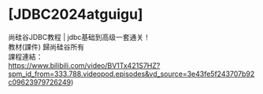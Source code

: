 # [JDBC2024atguigu]
尚硅谷JDBC教程 | jdbc基础到高级一套通关！  
教材(課件) 歸尚硅谷所有  
課程連結：  
https://www.bilibili.com/video/BV1Tx421S7HZ?spm_id_from=333.788.videopod.episodes&vd_source=3e43fe5f243707b92c09623979726249)
